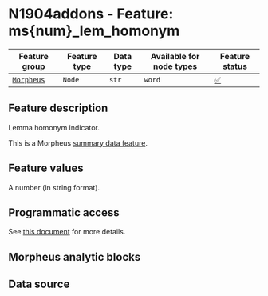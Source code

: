 # N1904addons - Feature: ms{num}_lem_homonym

Feature group |Feature type | Data type | Available for node types | Feature status
---  | --- | --- | --- | ---
[`Morpheus`](README.md#feature-group-morpheus-analyses-meta-and-summary) | `Node` | `str` | `word` | [✅](featurestatus.md#Trustworthy "Trustworthy")

## Feature description

Lemma homonym indicator.

This is a Morpheus [summary data feature](../using_the_morpheus_features.md#morpheus-feature-classes).

## Feature values

A number (in string format).

## Programmatic access

See [this document](../using_the_morpheus_features.md) for more details.

## Morpheus analytic blocks


## Data source
